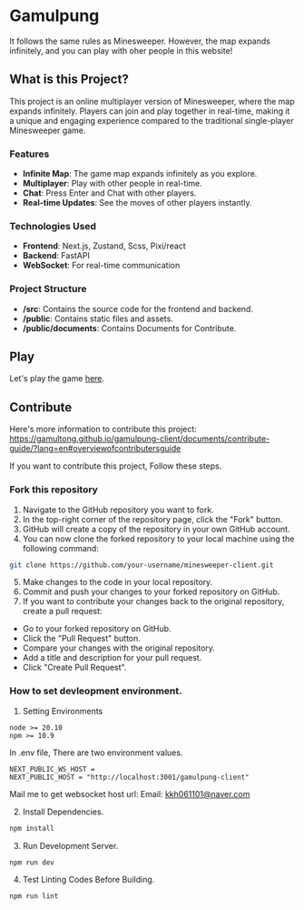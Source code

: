 # Gamulpung
It follows the same rules as Minesweeper. 
However, the map expands infinitely, and you can play with oher people in this website!

## What is this Project?
This project is an online multiplayer version of Minesweeper, where the map expands infinitely. Players can join and play together in real-time, making it a unique and engaging experience compared to the traditional single-player Minesweeper game.

### Features
- **Infinite Map**: The game map expands infinitely as you explore.
- **Multiplayer**: Play with other people in real-time.
- **Chat**: Press Enter and Chat with other players.
- **Real-time Updates**: See the moves of other players instantly.

### Technologies Used
- **Frontend**: Next.js, Zustand, Scss, Pixi/react
- **Backend**: FastAPI
- **WebSocket**: For real-time communication

### Project Structure
- **/src**: Contains the source code for the frontend and backend.
- **/public**: Contains static files and assets.
- **/public/documents**: Contains Documents for Contribute.

## Play
Let's play the game [here](https://gamultong.github.io/gamulpung-client/).

## Contribute
Here's more information to contribute this project: https://gamultong.github.io/gamulpung-client/documents/contribute-guide/?lang=en#overviewofcontributersguide

If you want to contribute this project, Follow these steps.
### Fork this repository

1. Navigate to the GitHub repository you want to fork.
2. In the top-right corner of the repository page, click the "Fork" button.
3. GitHub will create a copy of the repository in your own GitHub account.
4. You can now clone the forked repository to your local machine using the following command:
```bash
git clone https://github.com/your-username/minesweeper-client.git
```
5. Make changes to the code in your local repository.
6. Commit and push your changes to your forked repository on GitHub.
7. If you want to contribute your changes back to the original repository, create a pull request:
  - Go to your forked repository on GitHub.
  - Click the "Pull Request" button.
  - Compare your changes with the original repository.
  - Add a title and description for your pull request.
  - Click "Create Pull Request".

### How to set devleopment environment.
1. Setting Environments
```
node >= 20.10
npm >= 10.9
```

In .env file, There are two environment values.
```
NEXT_PUBLIC_WS_HOST = 
NEXT_PUBLIC_HOST = "http://localhost:3001/gamulpung-client"
```

Mail me to get websocket host url:
Email: kkh061101@naver.com

2. Install Dependencies.
```bash
npm install 
```

3. Run Development Server.
```bash
npm run dev
```

4. Test Linting Codes Before Building.
```bash
npm run lint
```
